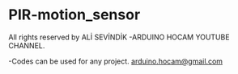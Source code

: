 # PIR-motion_sensor
All rights reserved by ALİ SEVİNDİK -ARDUINO HOCAM YOUTUBE CHANNEL.

-Codes can be used for any project. arduino.hocam@gmail.com
